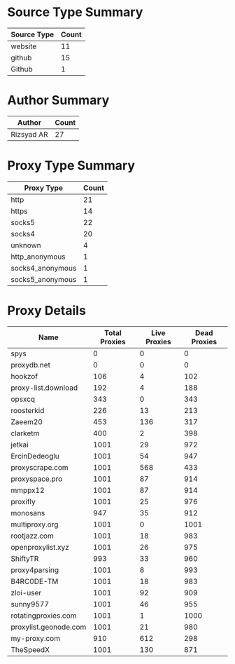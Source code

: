 # Source Type Summary

| Source Type | Count |
|-------------|-------|
| website | 11 |
| github | 15 |
| Github | 1 |


# Author Summary

| Author | Count |
|--------|-------|
| Rizsyad AR | 27 |


# Proxy Type Summary

| Proxy Type | Count |
|------------|-------|
| http | 21 |
| https | 14 |
| socks5 | 22 |
| socks4 | 20 |
| unknown | 4 |
| http_anonymous | 1 |
| socks4_anonymous | 1 |
| socks5_anonymous | 1 |


# Proxy Details

| Name | Total Proxies | Live Proxies | Dead Proxies |
|------|---------------|--------------|---------------|
| spys | 0 | 0 | 0 |
| proxydb.net | 0 | 0 | 0 |
| hookzof | 106 | 4 | 102 |
| proxy-list.download | 192 | 4 | 188 |
| opsxcq | 343 | 0 | 343 |
| roosterkid | 226 | 13 | 213 |
| Zaeem20 | 453 | 136 | 317 |
| clarketm | 400 | 2 | 398 |
| jetkai | 1001 | 29 | 972 |
| ErcinDedeoglu | 1001 | 54 | 947 |
| proxyscrape.com | 1001 | 568 | 433 |
| proxyspace.pro | 1001 | 87 | 914 |
| mmppx12 | 1001 | 87 | 914 |
| proxifly | 1001 | 25 | 976 |
| monosans | 947 | 35 | 912 |
| multiproxy.org | 1001 | 0 | 1001 |
| rootjazz.com | 1001 | 18 | 983 |
| openproxylist.xyz | 1001 | 26 | 975 |
| ShiftyTR | 993 | 33 | 960 |
| proxy4parsing | 1001 | 8 | 993 |
| B4RC0DE-TM | 1001 | 18 | 983 |
| zloi-user | 1001 | 92 | 909 |
| sunny9577 | 1001 | 46 | 955 |
| rotatingproxies.com | 1001 | 1 | 1000 |
| proxylist.geonode.com | 1001 | 21 | 980 |
| my-proxy.com | 910 | 612 | 298 |
| TheSpeedX | 1001 | 130 | 871 |
